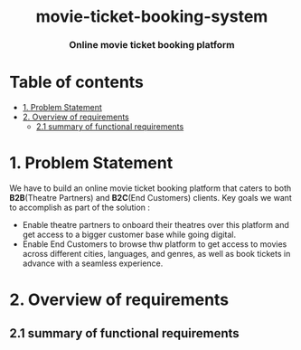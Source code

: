 <h1 align="center"> movie-ticket-booking-system</h1>
<h3 align="center">Online movie ticket booking platform</h3>

# Table of contents

- [1. Problem Statement](#1-problem-statement)
- [2. Overview of requirements](#2-system-requirements)
  * [2.1 summary of functional requirements](21-summary-of-functional-requirements)

  
# 1. Problem Statement
We have to build an online movie ticket booking platform that caters to both **B2B**(Theatre Partners) and **B2C**(End Customers) clients.  Key goals we want to accomplish as part of the solution :
* Enable theatre partners to onboard their theatres over this platform and get access to a bigger customer base while going digital.
* Enable End Customers to browse thw platform to get access to movies across different cities, languages, and genres, as well as book tickets in advance with a seamless experience.

# 2. Overview of requirements
## 2.1 summary of functional requirements
